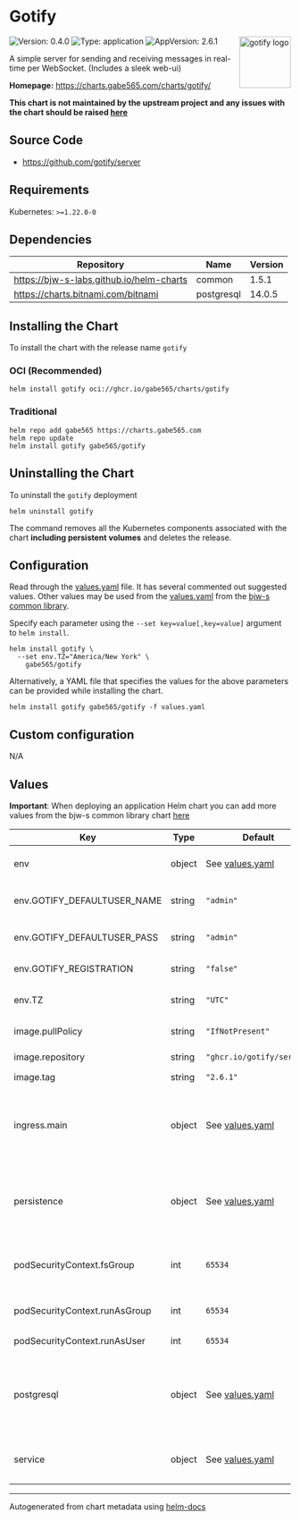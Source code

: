 # Gotify

<img src="https://raw.githubusercontent.com/gabe565/charts/main/charts/gotify/icon.svg" align="right" width="92" alt="gotify logo">

![Version: 0.4.0](https://img.shields.io/badge/Version-0.4.0-informational?style=flat)
![Type: application](https://img.shields.io/badge/Type-application-informational?style=flat)
![AppVersion: 2.6.1](https://img.shields.io/badge/AppVersion-2.6.1-informational?style=flat)

A simple server for sending and receiving messages in real-time per WebSocket. (Includes a sleek web-ui)

**Homepage:** <https://charts.gabe565.com/charts/gotify/>

**This chart is not maintained by the upstream project and any issues with the chart should be raised
[here](https://github.com/gabe565/charts/issues/new?assignees=gabe565&labels=bug&template=bug_report.yaml&name=gotify&version=0.4.0)**

## Source Code

* <https://github.com/gotify/server>

## Requirements

Kubernetes: `>=1.22.0-0`

## Dependencies

| Repository | Name | Version |
|------------|------|---------|
| <https://bjw-s-labs.github.io/helm-charts> | common | 1.5.1 |
| <https://charts.bitnami.com/bitnami> | postgresql | 14.0.5 |

## Installing the Chart

To install the chart with the release name `gotify`

### OCI (Recommended)

```console
helm install gotify oci://ghcr.io/gabe565/charts/gotify
```

### Traditional

```console
helm repo add gabe565 https://charts.gabe565.com
helm repo update
helm install gotify gabe565/gotify
```

## Uninstalling the Chart

To uninstall the `gotify` deployment

```console
helm uninstall gotify
```

The command removes all the Kubernetes components associated with the chart **including persistent volumes** and deletes the release.

## Configuration

Read through the [values.yaml](./values.yaml) file. It has several commented out suggested values.
Other values may be used from the [values.yaml](https://github.com/bjw-s-labs/helm-charts/tree/a081de5/charts/library/common/values.yaml) from the [bjw-s common library](https://github.com/bjw-s-labs/helm-charts/tree/a081de5/charts/library/common).

Specify each parameter using the `--set key=value[,key=value]` argument to `helm install`.

```console
helm install gotify \
  --set env.TZ="America/New York" \
    gabe565/gotify
```

Alternatively, a YAML file that specifies the values for the above parameters can be provided while installing the chart.

```console
helm install gotify gabe565/gotify -f values.yaml
```

## Custom configuration

N/A

## Values

**Important**: When deploying an application Helm chart you can add more values from the bjw-s common library chart [here](https://github.com/bjw-s-labs/helm-charts/tree/a081de5/charts/library/common)

| Key | Type | Default | Description |
|-----|------|---------|-------------|
| env | object | See [values.yaml](./values.yaml) | Environment variables. [[ref]](https://gotify.net/docs/config#environment-variables) |
| env.GOTIFY_DEFAULTUSER_NAME | string | `"admin"` | Default admin username |
| env.GOTIFY_DEFAULTUSER_PASS | string | `"admin"` | Default admin password |
| env.GOTIFY_REGISTRATION | string | `"false"` | Allow registration |
| env.TZ | string | `"UTC"` | Set the container timezone |
| image.pullPolicy | string | `"IfNotPresent"` | image pull policy |
| image.repository | string | `"ghcr.io/gotify/server"` | image repository |
| image.tag | string | `"2.6.1"` | image tag |
| ingress.main | object | See [values.yaml](./values.yaml) | Enable and configure ingress settings for the chart under this key. |
| persistence | object | See [values.yaml](./values.yaml) | Configure persistence settings for the chart under this key. |
| podSecurityContext.fsGroup | int | `65534` | Volume binds will be granted to `nobody` group |
| podSecurityContext.runAsGroup | int | `65534` | Run as `nobody` group |
| podSecurityContext.runAsUser | int | `65534` | Run as `nobody` user |
| postgresql | object | See [values.yaml](./values.yaml) | Enable and configure postgresql database subchart under this key.    [[ref]](https://github.com/bitnami/charts/tree/main/bitnami/postgresql) |
| service | object | See [values.yaml](./values.yaml) | Configures service settings for the chart. |

---
Autogenerated from chart metadata using [helm-docs](https://github.com/norwoodj/helm-docs)
